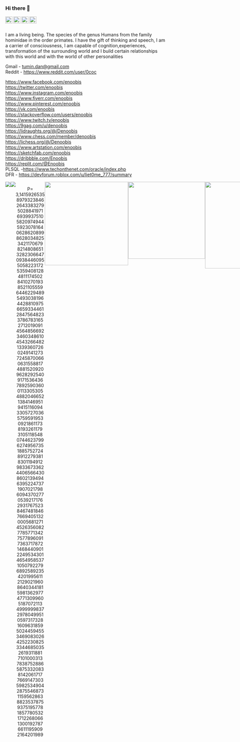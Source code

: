 
### Hi there 👋

<!--
**electro-none/electro-none** is a ✨ _special_ ✨ repository because its `README.md` (this file) appears on your GitHub profile.

Here are some ideas to get you started:

- 🔭 I’m currently working on ...
- 🌱 I’m currently learning ...
- 👯 I’m looking to collaborate on ...
- 🤔 I’m looking for help with ...
- 💬 Ask me about ...
- 📫 How to reach me: ...
- 😄 Pronouns: ...
- ⚡ Fun fact: ...
-->
<a href="https://www.youtube.com/channel/UCOqTa0ko06PfgayD_5ZbWTw">
  <img align="left" alt="enoobis - Youtube" width="22px" src="https://cdn.jsdelivr.net/npm/simple-icons@v3/icons/youtube.svg"/>
</a>
<a href="https://www.instagram.com/enoobis/?hl=ru">
  <img align="left" alt="enoobis - Instagram" width="22px" src="https://cdn.jsdelivr.net/npm/simple-icons@v3/icons/instagram.svg"/>
</a>
<a href="https://twitter.com/s00fler">
  <img align="left" alt="enoobis - Twitter" width="22px" src="https://cdn.jsdelivr.net/npm/simple-icons@v3/icons/twitter.svg"/>
</a>
<a href="https://www.facebook.com/enoobis">
  <img align="left" alt="enoobis - Facebook" width="22px" src="https://cdn.jsdelivr.net/npm/simple-icons@v3/icons/facebook.svg"/>
</a>
<br />
<br />

I am a living being. The species of the genus Humans from the family hominidae in the order primates. I have the gift of thinking and speech, I am a carrier of consciousness, I am capable of cognition,experiences, transformation of the surrounding world and I build certain relationships with this world and with the world of other personalities


Gmail - tumin.dan@gmail.com
<br />
Reddit - https://www.reddit.com/user/0coc
<br />

https://www.facebook.com/enoobis
<br />
https://twitter.com/enoobis
<br />
https://www.instagram.com/enoobis
<br />
https://www.fiverr.com/enoobis
<br />
https://www.pinterest.com/enoobis
<br />
https://vk.com/enoobis
<br />
https://stackoverflow.com/users/enoobis
<br />
https://www.twitch.tv/enoobis
<br />
https://9gag.com/u/denoobis
<br />
https://lidraughts.org/@/Denoobis
<br />
https://www.chess.com/member/denoobis
<br />
https://lichess.org/@/Denoobis
<br />
https://www.artstation.com/enoobis
<br />
https://sketchfab.com/enoobis
<br />
https://dribbble.com/Enoobis
<br />
https://replit.com/@Enoobis
<br />
PLSQL -https://www.techonthenet.com/oracle/index.php
<br />
DFR - https://devforum.roblox.com/u/liet0me_777/summary 
<br />
<div align="center">
  <div style="display: flex;">
    <img src="https://github-readme-stats.vercel.app/api/top-langs/?username=Enoobis&layout=compact&show_icons=true&title_color=ffffff&icon_color=34abeb&text_color=daf7dc&bg_color=151515" style="vertical-align: top;" />
    <img src="https://github-readme-stats.vercel.app/api?username=Enoobis&show_icons=true&title_color=ffffff&icon_color=34abeb&text_color=daf7dc&bg_color=151515" />
    

P= 3,1415926535 8979323846 2643383279 5028841971 6939937510 5820974944 5923078164 0628620899 8628034825 3421170679 8214808651 3282306647 0938446095 5058223172 5359408128 4811174502 8410270193 8521105559 6446229489 5493038196 4428810975 6659334461 2847564823 3786783165 2712019091 4564856692 3460348610 4543266482 1339360726 0249141273 7245870066 0631558817 4881520920 9628292540 9171536436 7892590360 0113305305 4882046652 1384146951 9415116094 3305727036 5759591953 0921861173 8193261179 3105118548 0744623799 6274956735 1885752724 8912279381 8301194912 9833673362 4406566430 8602139494 6395224737 1907021798 6094370277 0539217176 2931767523 8467481846 7669405132 0005681271 4526356082 7785771342 7577896091 7363717872 1468440901 2249534301 4654958537 1050792279 6892589235 4201995611 2129021960 8640344181 5981362977 4771309960 5187072113 4999999837 2978049951 0597317328 1609631859 5024459455 3469083026 4252230825 3344685035 2619311881 7101000313 7838752886 5875332083 8142061717 7669147303 5982534904 2875546873 1159562863 8823537875 9375195778 1857780532 1712268066 1300192787 6611195909 2164201989</p>
</p>
<img  name="img" src="https://steamuserimages-a.akamaihd.net/ugc/439488240801501050/05E28E07F136266CD687DFC1A52CC3D5914797DD/" width="260" > 
<img name="img" src="https://user-images.githubusercontent.com/62465404/117016308-63c8fe80-ad14-11eb-8436-d7a05891f1af.gif" width="240">
<img src="https://user-images.githubusercontent.com/62465404/117102591-738b2600-ad9a-11eb-80cb-7270f47f72c7.png" width="270" >
<br>



